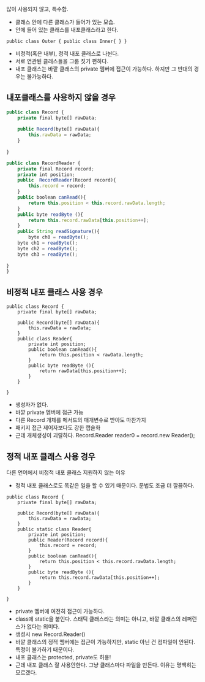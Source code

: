 많이 사용되지 않고, 특수함.

- 클래스 안에 다른 클래스가 들어가 있는 모습.
- 안에 들어 있는 클래스를 내포클래스라고 한다.

`public class Outer {
    public class Inner{
}
}`

- 비정적(혹은 내부), 정적 내포 클래스로 나뉜다. 
- 서로 연관된 클래스들을 그룹 짓기 편하다.
- 내포 클래스는 바깥 클래스의 private 멤버에 접근이 가능하다. 하지만 그 반대의 경우는 불가능하다.

## 내포클래스를 사용하지 않을 경우
```typescript
public class Record {
    private final byte[] rawData;
    
    public Record(byte[] rawData){
        this.rawData = rawData;
    }
    
}

public class RecordReader {
    private final Record record;
    private int position;
    public  RecordReader(Record record){
        this.record = record;
    }
    public boolean canRead(){
        return this.position < this.record.rawData.length;
    }
    public byte readByte (){
        return this.record.rawData[this.position++];
    }
    public String readSignature(){
        byte ch0 = readByte();
    byte ch1 = readByte();
    byte ch2 = readByte();
    byte ch3 = readByte();
    
}
}
```

## 비정적 내포 클래스 사용 경우
```
public class Record {
    private final byte[] rawData;
    
    public Record(byte[] rawData){
        this.rawData = rawData;
    }
    public class Reader{
        private int position;
        public boolean canRead(){
            return this.position < rawData.length;
        }
        public byte readByte (){
            return rawData[this.position++];
        }
    }
    
}
```
- 생성자가 없다.
- 바깥 private 멤버에 접근 가능
- 다른 Record 개체를 메서드의 매개변수로 받아도 마찬가지
- 패키지 접근 제어자보다도 강한 캡슐화
- 근데 개체생성이 괴랄하다. Record.Reader reader0 = record.new Reader();

## 정적 내포 클래스 사용 경우
다른 언어에서 비정적 내포 클래스 지원하지 않는 이유
- 정적 내포 클래스로도 똑같은 일을 할 수 있기 때문이다. 문법도 조금 더 깔끔하다.

```
public class Record {
    private final byte[] rawData;
    
    public Record(byte[] rawData){
        this.rawData = rawData;
    }
    public static class Reader{
        private int position;
        public Reader(Record record){
            this.record = record;
        }
        public boolean canRead(){
            return this.position < this.record.rawData.length;
        }
        public byte readByte (){
            return this.record.rawData[this.position++];
        }
    }
    
}
```
- private 멤버에 여전히 접근이 가능하다. 
- class에 static을 붙인다. 스태틱 클래스라는 의미는 아니고, 바깥 클래스의 레퍼런스가 없다는 의미다. 
- 생성시 new Record.Reader()
- 바깥 클래스의 정적 멤버에는 접근이 가능하지만, static 아닌 건 컴파일이 안된다. 특정이 불가하기 때문이다. 
- 내포 클래스는 protected, private도 허용! 
- 근데 내포 클래스 잘 사용안한다. 그냥 클래스마다 파일을 만든다. 이유는 명백히는 모르겠다. 